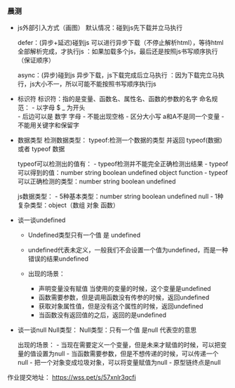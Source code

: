 ### 晨测
- js外部引入方式（画图）
    默认情况：碰到js先下载并立马执行

    defer：(异步+延迟)碰到js 可以进行异步下载（不停止解析html），等待html全部解析完成，才执行js
        ：如果加载多个js，最后还是按照js书写顺序执行（保证顺序）

    async：(异步)碰到js 异步下载，js下载完成后立马执行
        ：因为下载完立马执行，js大小不一，所以可能不能按照书写顺序执行js

- 标识符
    标识符：指的是变量、函数名、属性名、函数的参数的名字
    命名规范：
        - 以字母 $ _ 为开头  
        - 后边可以是 数字 字母
        - 不能出现空格
        - 区分大小写  a和A不是同一个变量
        - 不能用关键字和保留字

- 数据类型
    检测数据类型：
        typeof:检测一个数据的类型 并返回
        typeof(数据)  或者  typeof 数据

    typeof可以检测出的值有：
        - typeof检测并不能完全正确检测出结果
        - typeof可以得到的值：number string boolean undefined object function
        - typeof可以正确检测的类型：number string boolean undefined

    js数据类型：
        - 5种基本类型：number string boolean undefined null
        - 1种复杂类型：object（数组 对象 函数）

- 谈一谈undefined
    - Undefined类型只有一个值 是  undefined
    - undefined代表未定义，一般我们不会设置一个值为undefined，而是一种错误的结果undefined

    - 出现的场景：
        - 声明变量没有赋值 当使用的变量的时候，这个变量是undefined
        - 函数需要参数，但是调用函数没有传参的时候，返回undefined
        - 获取对象属性值，但是没有这个属性的时候，返回undefined
        - 当函数没有返回值的之后，返回的是undefined

- 谈一谈null
    Null类型：
        Null类型：只有一个值 是null
        代表空的意思

    出现的场景：
        - 当现在需要定义一个变量，但是未来才赋值的时候，可以把变量的值设置为null
        - 当函数需要参数，但是不想传递的时候，可以传递一个null
        - 把一个对象变成垃圾对象，可以将变量赋值为null
        - 原型链终点是null


作业提交地址：
    https://wss.pet/s/57xnlr3qcfi 
                

    